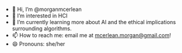 - 👋 Hi, I’m @morganmcerlean
- 👀 I’m interested in HCI
- 🌱 I’m currently learning more about AI and the ethical implications surrounding algorithms. 
- 📫 How to reach me: email me at mcerlean.morgan@gmail.com!
- 😄 Pronouns: she/her

<!---
morganmcerlean/morganmcerlean is a ✨ special ✨ repository because its `README.md` (this file) appears on your GitHub profile.
You can click the Preview link to take a look at your changes.
--->
